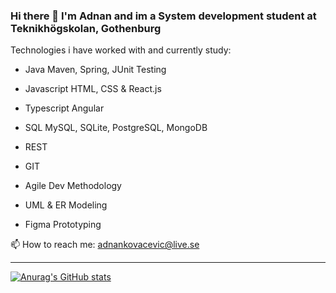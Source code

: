 

<!--
**Ado-wq/Ado-wq** is a ✨ _special_ ✨ repository because its `README.md` (this file) appears on your GitHub profile.

Here are some ideas to get you started:

- 🔭 I’m currently working on ...
- 🌱 I’m currently learning ...
- 👯 I’m looking to collaborate on ...
- 🤔 I’m looking for help with ...
- 💬 Ask me about ...
- 📫 How to reach me: ...
- 😄 Pronouns: ...
- ⚡ Fun fact: ...
-->

### Hi there 👋 I'm Adnan and im a System development student at Teknikhögskolan, Gothenburg



Technologies i have worked with and currently study:

   - Java 
        Maven, Spring, JUnit Testing

   - Javascript
        HTML, CSS & React.js 

   - Typescript
        Angular

   - SQL
        MySQL, SQLite, PostgreSQL, MongoDB

   - REST

   - GIT

   - Agile Dev Methodology

   - UML & ER Modeling

   - Figma Prototyping

 

📫 How to reach me: adnankovacevic@live.se

---

[![Anurag's GitHub stats](https://github-readme-stats.vercel.app/api?username=ado-wq)](https://github.com/anuraghazra/github-readme-stats)



